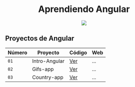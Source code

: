 <div align="center">

# Aprendiendo Angular

  <a href="https://skillicons.dev">
    <img src="https://skillicons.dev/icons?i=angular" />
  </a>
  
</div>

## Proyectos de Angular

| Número | Proyecto      | Código                          | Web |
| ------ | ------------- | ------------------------------- | --- |
| `01`   | Intro-Angular | [Ver](projects/01-intro/)       | ... |
| `02`   | Gifs-app      | [Ver](projects/02-gifs-app/)    | ... |
| `03`   | Country-app   | [Ver](projects/03-country-app/) | ... |
